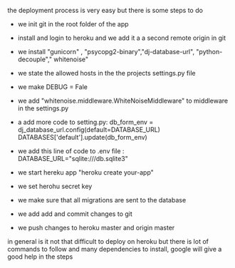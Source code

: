 the deployment process is very easy but there is some steps to do

- we init git in the root folder of the app
- install and login to heroku and we add it a a second remote origin in git
- we install "gunicorn" , "psycopg2-binary","dj-database-url", "python-decouple"," whitenoise"
- we state the allowed hosts in the the projects settings.py file
- we make DEBUG = Fale
- we add "whitenoise.middleware.WhiteNoiseMiddleware" to middleware in the settings.py
- a add more code to setting.py:
  db_form_env = dj_database_url.config(default=DATABASE_URL)
  DATABASES['default'].update(db_form_env)

- we add this line of code to .env file : DATABASE_URL="sqlite:///db.sqlite3"
- we start hereku app "heroku create your-app"
- we set herohu secret key
- we make sure that all migrations are sent to the database
- we add add and commit changes to git
- we push changes to heroku master and origin master

in general is it not that difficult to deploy on heroku but there is lot of commands to follow and many dependencies to install, google will give a good help in the steps
